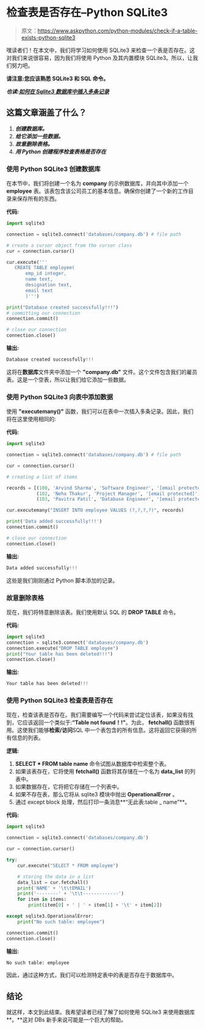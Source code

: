 # 检查表是否存在–Python SQLite3

> 原文：<https://www.askpython.com/python-modules/check-if-a-table-exists-python-sqlite3>

嘿读者们！在本文中，我们将学习如何使用 SQLite3 来检查一个表是否存在。这对我们来说很容易，因为我们将使用 Python 及其内置模块 SQLite3。所以，让我们努力吧。

**请注意:您应该熟悉 SQLite3 和 SQL 命令。**

***也读:[如何在 Sqlite3 数据库中插入多条记录](https://www.askpython.com/python/examples/insert-multiple-records-sqlite3)***

## 这篇文章涵盖了什么？

1.  ***创建数据库。***
2.  ***给它添加一些数据。***
3.  ***故意删除表格。***
4.  ***用 Python 创建程序检查表格是否存在***

### 使用 Python SQLite3 创建数据库

在本节中，我们将创建一个名为 **company** 的示例数据库，并向其中添加一个 **employee** 表。该表包含该公司员工的基本信息。确保你创建了一个新的工作目录来保存所有的东西。

**代码:**

```py
import sqlite3

connection = sqlite3.connect('databases/company.db') # file path

# create a cursor object from the cursor class
cur = connection.cursor()

cur.execute('''
   CREATE TABLE employee(
       emp_id integer,
       name text,
       designation text,
       email text
       )''')

print("Database created successfully!!!")
# committing our connection
connection.commit()

# close our connection
connection.close()

```

**输出:**

```py
Database created successfully!!!

```

这将在**数据库**文件夹中添加一个 **"company.db"** 文件。这个文件包含我们的雇员表。这是一个空表，所以让我们给它添加一些数据。

### 使用 Python SQLite3 向表中添加数据

使用 **"executemany()"** 函数，我们可以在表中一次插入多条记录。因此，我们将在这里使用相同的:

**代码:**

```py
import sqlite3

connection = sqlite3.connect('databases/company.db') # file path

cur = connection.cursor()

# creating a list of items

records = [(100, 'Arvind Sharma', 'Software Engineer', '[email protected]'),
           (102, 'Neha Thakur', 'Project Manager', '[email protected]'),
           (103, 'Pavitra Patil', 'Database Engineer', '[email protected]')]

cur.executemany("INSERT INTO employee VALUES (?,?,?,?)", records)

print('Data added successfully!!!')
connection.commit()

# close our connection
connection.close()

```

**输出:**

```py
Data added successfully!!!

```

这些是我们刚刚通过 Python 脚本添加的记录。

### 故意删除表格

现在，我们将特意删除该表。我们使用默认 SQL 的 **DROP TABLE** 命令。

**代码:**

```py
import sqlite3
connection = sqlite3.connect('databases/company.db')
connection.execute("DROP TABLE employee")
print("Your table has been deleted!!!")
connection.close()

```

**输出:**

```py
Your table has been deleted!!!

```

### 使用 Python SQLite3 检查表是否存在

现在，检查该表是否存在。我们需要编写一个代码来尝试定位该表，如果没有找到，它应该返回一个类似于:**“Table not found！!"**。为此， **fetchall()** 函数很有用。这使我们能够**检索/访问**SQL 中一个表包含的所有信息。这将返回它获得的所有信息的列表。

**逻辑:**

1.  **SELECT * FROM table name** 命令试图从数据库中检索整个表。
2.  如果该表存在，它将使用 **fetchall()** 函数将其存储在一个名为 **data_list** 的列表中。
3.  如果数据存在，它将把它存储在一个列表中。
4.  如果不存在表，那么它将从 sqlite3 模块中抛出 **OperationalError** 。
5.  通过 except block 处理，然后打印一条消息**“无此表:table _ name”**。

**代码:**

```py
import sqlite3

connection = sqlite3.connect('databases/company.db')

cur = connection.cursor() 

try:
    cur.execute("SELECT * FROM employee")

    # storing the data in a list
    data_list = cur.fetchall() 
    print('NAME' + '\t\tEMAIL')
    print('--------' + '\t\t-------------')
    for item in items:
        print(item[0] + ' | ' + item[1] + '\t' + item[2])   

except sqlite3.OperationalError:
    print("No such table: employee")

connection.commit()
connection.close()

```

**输出:**

```py
No such table: employee

```

因此，通过这种方式，我们可以检测特定表中的表是否存在于数据库中。

## 结论

就这样，本文到此结束。我希望读者已经了解了如何使用 SQLite3 来使用数据库**。**这对 DBs 新手来说可能是一个巨大的帮助。